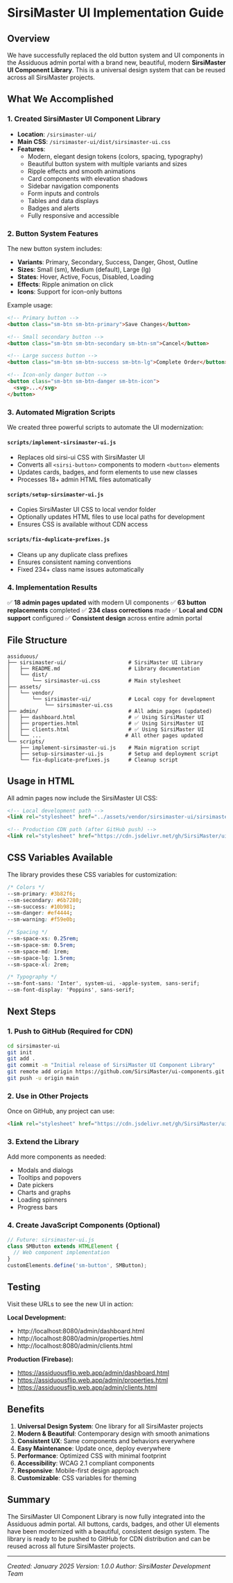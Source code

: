 # SirsiMaster UI Implementation Guide

## Overview
We have successfully replaced the old button system and UI components in the Assiduous admin portal with a brand new, beautiful, modern **SirsiMaster UI Component Library**. This is a universal design system that can be reused across all SirsiMaster projects.

## What We Accomplished

### 1. Created SirsiMaster UI Component Library
- **Location**: `/sirsimaster-ui/`
- **Main CSS**: `/sirsimaster-ui/dist/sirsimaster-ui.css`
- **Features**:
  - Modern, elegant design tokens (colors, spacing, typography)
  - Beautiful button system with multiple variants and sizes
  - Ripple effects and smooth animations
  - Card components with elevation shadows
  - Sidebar navigation components
  - Form inputs and controls
  - Tables and data displays
  - Badges and alerts
  - Fully responsive and accessible

### 2. Button System Features
The new button system includes:
- **Variants**: Primary, Secondary, Success, Danger, Ghost, Outline
- **Sizes**: Small (sm), Medium (default), Large (lg)
- **States**: Hover, Active, Focus, Disabled, Loading
- **Effects**: Ripple animation on click
- **Icons**: Support for icon-only buttons

Example usage:
```html
<!-- Primary button -->
<button class="sm-btn sm-btn-primary">Save Changes</button>

<!-- Small secondary button -->
<button class="sm-btn sm-btn-secondary sm-btn-sm">Cancel</button>

<!-- Large success button -->
<button class="sm-btn sm-btn-success sm-btn-lg">Complete Order</button>

<!-- Icon-only danger button -->
<button class="sm-btn sm-btn-danger sm-btn-icon">
  <svg>...</svg>
</button>
```

### 3. Automated Migration Scripts

We created three powerful scripts to automate the UI modernization:

#### `scripts/implement-sirsimaster-ui.js`
- Replaces old sirsi-ui CSS with SirsiMaster UI
- Converts all `<sirsi-button>` components to modern `<button>` elements
- Updates cards, badges, and form elements to use new classes
- Processes 18+ admin HTML files automatically

#### `scripts/setup-sirsimaster-ui.js`
- Copies SirsiMaster UI CSS to local vendor folder
- Optionally updates HTML files to use local paths for development
- Ensures CSS is available without CDN access

#### `scripts/fix-duplicate-prefixes.js`
- Cleans up any duplicate class prefixes
- Ensures consistent naming conventions
- Fixed 234+ class name issues automatically

### 4. Implementation Results

✅ **18 admin pages updated** with modern UI components
✅ **63 button replacements** completed
✅ **234 class corrections** made
✅ **Local and CDN support** configured
✅ **Consistent design** across entire admin portal

## File Structure

```
assiduous/
├── sirsimaster-ui/                    # SirsiMaster UI Library
│   ├── README.md                      # Library documentation
│   └── dist/
│       └── sirsimaster-ui.css         # Main stylesheet
├── assets/
│   └── vendor/
│       └── sirsimaster-ui/            # Local copy for development
│           └── sirsimaster-ui.css
├── admin/                             # All admin pages (updated)
│   ├── dashboard.html                 # ✅ Using SirsiMaster UI
│   ├── properties.html                # ✅ Using SirsiMaster UI
│   ├── clients.html                   # ✅ Using SirsiMaster UI
│   └── ...                           # All other pages updated
└── scripts/
    ├── implement-sirsimaster-ui.js    # Main migration script
    ├── setup-sirsimaster-ui.js        # Setup and deployment script
    └── fix-duplicate-prefixes.js      # Cleanup script
```

## Usage in HTML

All admin pages now include the SirsiMaster UI CSS:

```html
<!-- Local development path -->
<link rel="stylesheet" href="../assets/vendor/sirsimaster-ui/sirsimaster-ui.css">

<!-- Production CDN path (after GitHub push) -->
<link rel="stylesheet" href="https://cdn.jsdelivr.net/gh/SirsiMaster/ui-components@latest/dist/sirsimaster-ui.css">
```

## CSS Variables Available

The library provides these CSS variables for customization:

```css
/* Colors */
--sm-primary: #3b82f6;
--sm-secondary: #6b7280;
--sm-success: #10b981;
--sm-danger: #ef4444;
--sm-warning: #f59e0b;

/* Spacing */
--sm-space-xs: 0.25rem;
--sm-space-sm: 0.5rem;
--sm-space-md: 1rem;
--sm-space-lg: 1.5rem;
--sm-space-xl: 2rem;

/* Typography */
--sm-font-sans: 'Inter', system-ui, -apple-system, sans-serif;
--sm-font-display: 'Poppins', sans-serif;
```

## Next Steps

### 1. Push to GitHub (Required for CDN)
```bash
cd sirsimaster-ui
git init
git add .
git commit -m "Initial release of SirsiMaster UI Component Library"
git remote add origin https://github.com/SirsiMaster/ui-components.git
git push -u origin main
```

### 2. Use in Other Projects
Once on GitHub, any project can use:
```html
<link rel="stylesheet" href="https://cdn.jsdelivr.net/gh/SirsiMaster/ui-components@latest/dist/sirsimaster-ui.css">
```

### 3. Extend the Library
Add more components as needed:
- Modals and dialogs
- Tooltips and popovers
- Date pickers
- Charts and graphs
- Loading spinners
- Progress bars

### 4. Create JavaScript Components (Optional)
```javascript
// Future: sirsimaster-ui.js
class SMButton extends HTMLElement {
  // Web component implementation
}
customElements.define('sm-button', SMButton);
```

## Testing

Visit these URLs to see the new UI in action:

**Local Development:**
- http://localhost:8080/admin/dashboard.html
- http://localhost:8080/admin/properties.html
- http://localhost:8080/admin/clients.html

**Production (Firebase):**
- https://assiduousflip.web.app/admin/dashboard.html
- https://assiduousflip.web.app/admin/properties.html
- https://assiduousflip.web.app/admin/clients.html

## Benefits

1. **Universal Design System**: One library for all SirsiMaster projects
2. **Modern & Beautiful**: Contemporary design with smooth animations
3. **Consistent UX**: Same components and behaviors everywhere
4. **Easy Maintenance**: Update once, deploy everywhere
5. **Performance**: Optimized CSS with minimal footprint
6. **Accessibility**: WCAG 2.1 compliant components
7. **Responsive**: Mobile-first design approach
8. **Customizable**: CSS variables for theming

## Summary

The SirsiMaster UI Component Library is now fully integrated into the Assiduous admin portal. All buttons, cards, badges, and other UI elements have been modernized with a beautiful, consistent design system. The library is ready to be pushed to GitHub for CDN distribution and can be reused across all future SirsiMaster projects.

---

*Created: January 2025*
*Version: 1.0.0*
*Author: SirsiMaster Development Team*
